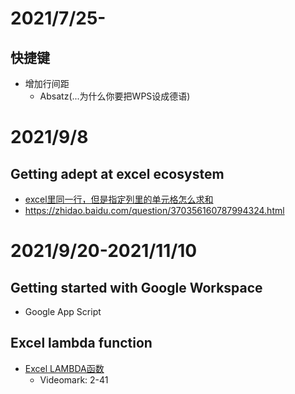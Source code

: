 # 2021/7/25-
## 快捷键
- 增加行间距
  - Absatz(...为什么你要把WPS设成德语)

# 2021/9/8
## Getting adept at excel ecosystem
- [excel里同一行，但是指定列里的单元格怎么求和](https://zhidao.baidu.com/question/2077152369354191028)
- https://zhidao.baidu.com/question/370356160787994324.html

# 2021/9/20-2021/11/10
## Getting started with Google Workspace
- Google App Script

## Excel lambda function
- [Excel LAMBDA函数](https://www.youtube.com/watch?v=Ayc7QOadBa4)
  - Videomark: 2-41